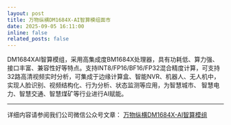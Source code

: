 ```yaml
---
layout: post
title: 万物纵横DM1684X-AI智算模组面市
date: 2025-09-05 16:11:00
inline: false
related_posts: false
---
```


DM1684XAI智算模组，采用高集成度BM1684X处理器，具有功耗低、算力强、接口丰富、兼容性好等特点。支持INT8/FP16/BF16/FP32混合精度计算，可支持32路高清视频实时分析，可集成于边缘计算盒、智能NVR、机器人、无人机中，实现人脸识别、视频结构化、行为分析、状态监测等应用，为智慧城市、 智慧电力、智慧交通、智慧煤矿等行业进行AI赋能。

-----

详细内容请参阅我们公司微信公众号文章： <a href=https://mp.weixin.qq.com/s/aaFyYAHscm4UcFjdyH-g0w> 万物纵横DM1684X-AI智算模组 </a>

